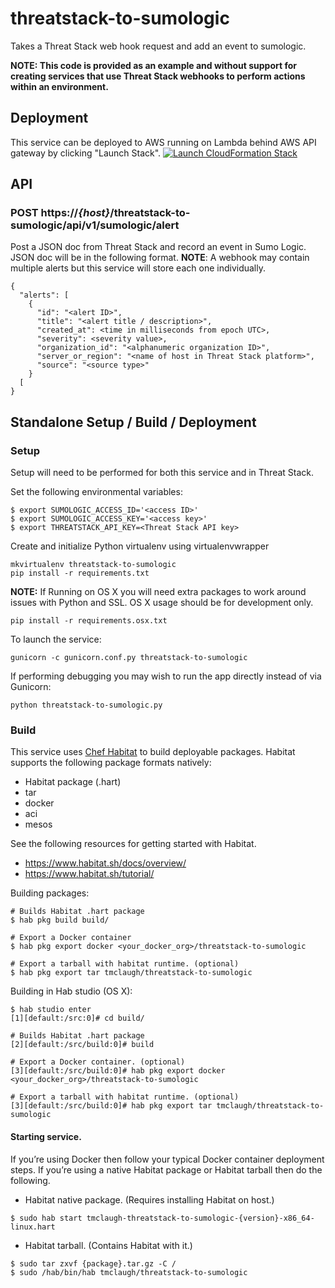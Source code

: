 # threatstack-to-sumologic
Takes a Threat Stack web hook request and add an event to sumologic.

**NOTE: This code is provided as an example and without support for creating services that use Threat Stack webhooks to perform actions within an environment.**

## Deployment
This service can be deployed to AWS running on Lambda behind AWS API gateway by clicking "Launch Stack".
[![Launch CloudFormation
Stack](https://s3.amazonaws.com/cloudformation-examples/cloudformation-launch-stack.png)](https://console.aws.amazon.com/cloudformation/home?region=us-east-1#/stacks/new?stackName=threatstack-to-sumologic&templateURL=https://s3.amazonaws.com/ts-demo-lamba-deploys/threatstack-to-sumologic.json)

## API
### POST https://_{host}_/threatstack-to-sumologic/api/v1/sumologic/alert
Post a JSON doc from Threat Stack and record an event in Sumo Logic.  JSON doc will be in the following format.  __NOTE__: A webhook may contain multiple alerts but this service will store each one individually.
```
{
  "alerts": [
    {
      "id": "<alert ID>",
      "title": "<alert title / description>",
      "created_at": <time in milliseconds from epoch UTC>,
      "severity": <severity value>,
      "organization_id": "<alphanumeric organization ID>",
      "server_or_region": "<name of host in Threat Stack platform>",
      "source": "<source type>"
    }
  [
}
```


## Standalone Setup / Build / Deployment
### Setup
Setup will need to be performed for both this service and in Threat Stack.

Set the following environmental variables:
```
$ export SUMOLOGIC_ACCESS_ID='<access ID>'
$ export SUMOLOGIC_ACCESS_KEY='<access key>'
$ export THREATSTACK_API_KEY=<Threat Stack API key>
```

Create and initialize Python virtualenv using virtualenvwrapper
```
mkvirtualenv threatstack-to-sumologic
pip install -r requirements.txt
```

__NOTE:__ If Running on OS X you will need extra packages to work around issues with Python and SSL. OS X usage should be for development only.
```
pip install -r requirements.osx.txt
```

To launch the service:
```
gunicorn -c gunicorn.conf.py threatstack-to-sumologic
```

If performing debugging you may wish to run the app directly instead of via Gunicorn:
```
python threatstack-to-sumologic.py
```

### Build
This service uses [Chef Habitat](http://www.habitat.sh) to build deployable packages.  Habitat supports the following package formats natively:
* Habitat package (.hart)
* tar
* docker
* aci
* mesos

See the following resources for getting started with Habitat.
* https://www.habitat.sh/docs/overview/
* https://www.habitat.sh/tutorial/

Building packages:
```
# Builds Habitat .hart package
$ hab pkg build build/

# Export a Docker container
$ hab pkg export docker <your_docker_org>/threatstack-to-sumologic

# Export a tarball with habitat runtime. (optional)
$ hab pkg export tar tmclaugh/threatstack-to-sumologic
```

Building in Hab studio (OS X):
```
$ hab studio enter
[1][default:/src:0]# cd build/

# Builds Habitat .hart package
[2][default:/src/build:0]# build

# Export a Docker container. (optional)
[3][default:/src/build:0]# hab pkg export docker <your_docker_org>/threatstack-to-sumologic

# Export a tarball with habitat runtime. (optional)
[3][default:/src/build:0]# hab pkg export tar tmclaugh/threatstack-to-sumologic
```

#### Starting service.
If you’re using Docker then follow your typical Docker container deployment steps.  If you’re using a native Habitat package or Habitat tarball then do the following.

* Habitat native package.  (Requires installing Habitat on host.)
```
$ sudo hab start tmclaugh-threatstack-to-sumologic-{version}-x86_64-linux.hart
```

* Habitat tarball.  (Contains Habitat with it.)
```
$ sudo tar zxvf {package}.tar.gz -C /
$ sudo /hab/bin/hab tmclaugh/threatstack-to-sumologic
```


